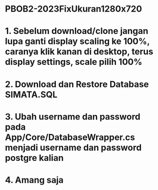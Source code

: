 # PBOB2-2023FixUkuran1280x720

# 1. Sebelum download/clone jangan lupa ganti display scaling ke 100%, caranya klik kanan di desktop, terus display settings, scale pilih 100%

# 2. Download dan Restore Database SIMATA.SQL

# 3. Ubah username dan password pada App/Core/DatabaseWrapper.cs menjadi username dan password postgre kalian

# 4. Amang saja
